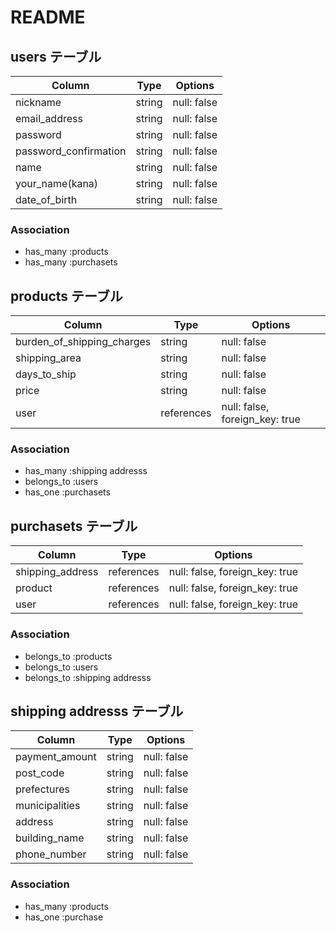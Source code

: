 # README




## users テーブル
| Column                 | Type   | Options                 |
| ---------------------- | ------ | ----------------------- |
| nickname               | string | null: false             |
| email_address          | string | null: false             |
| password               | string | null: false             |
| password_confirmation  | string | null: false             |
| name                   | string | null: false             |
| your_name(kana)        | string | null: false             |
| date_of_birth          | string | null: false             |
### Association

- has_many :products 
- has_many :purchasets

## products テーブル

| Column                        | Type       | Options                        |
| ----------------------------- | ---------- | ------------------------------ |
| burden_of_shipping_charges    | string     | null: false                    |
| shipping_area                 | string     | null: false                    |
| days_to_ship                  | string     | null: false                    |
| price                         | string     | null: false                    |
| user                          | references | null: false, foreign_key: true |
### Association

- has_many :shipping addresss
- belongs_to :users
- has_one :purchasets

## purchasets テーブル

| Column                | Type       | Options                        |
| --------------------- | ---------- | ------------------------------ |
| shipping_address      | references | null: false, foreign_key: true |
| product               | references | null: false, foreign_key: true |
| user                  | references | null: false, foreign_key: true |

### Association

- belongs_to :products
- belongs_to :users
- belongs_to :shipping addresss

## shipping addresss テーブル

| Column            | Type       | Options                        |
| ------------------| ---------- | ------------------------------ |
| payment_amount    | string     | null: false                    |
| post_code         | string     | null: false                    |
| prefectures       | string     | null: false                    |
| municipalities    | string     | null: false                    |
| address           | string     | null: false                    |
| building_name     | string     | null: false                    |
| phone_number      | string     | null: false                    |


### Association

- has_many :products
- has_one  :purchase

